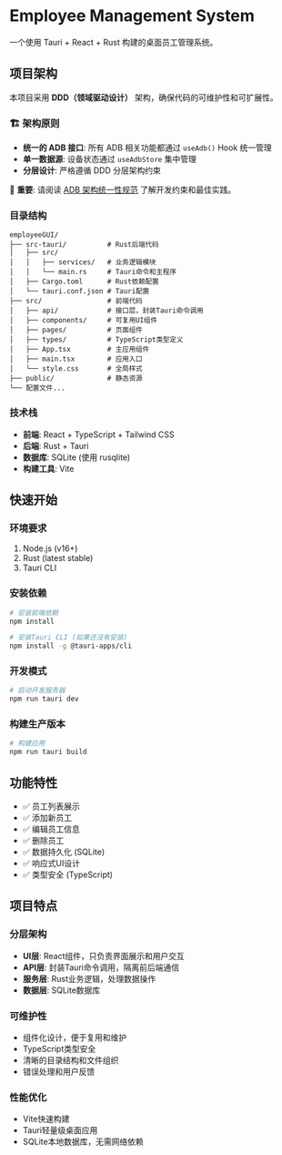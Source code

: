 # Employee Management System

一个使用 Tauri + React + Rust 构建的桌面员工管理系统。

## 项目架构

本项目采用 **DDD（领域驱动设计）** 架构，确保代码的可维护性和可扩展性。

### 🏗️ 架构原则

- **统一的 ADB 接口**: 所有 ADB 相关功能都通过 `useAdb()` Hook 统一管理
- **单一数据源**: 设备状态通过 `useAdbStore` 集中管理
- **分层设计**: 严格遵循 DDD 分层架构约束

📖 **重要**: 请阅读 [ADB 架构统一性规范](./ADB_ARCHITECTURE_STANDARDS.md) 了解开发约束和最佳实践。

### 目录结构

```
employeeGUI/
├── src-tauri/          # Rust后端代码
│   ├── src/
│   │   ├── services/   # 业务逻辑模块
│   │   └── main.rs     # Tauri命令和主程序
│   ├── Cargo.toml      # Rust依赖配置
│   └── tauri.conf.json # Tauri配置
├── src/                # 前端代码
│   ├── api/            # 接口层，封装Tauri命令调用
│   ├── components/     # 可复用UI组件
│   ├── pages/          # 页面组件
│   ├── types/          # TypeScript类型定义
│   ├── App.tsx         # 主应用组件
│   ├── main.tsx        # 应用入口
│   └── style.css       # 全局样式
├── public/             # 静态资源
└── 配置文件...
```

### 技术栈

- **前端**: React + TypeScript + Tailwind CSS
- **后端**: Rust + Tauri
- **数据库**: SQLite (使用 rusqlite)
- **构建工具**: Vite

## 快速开始

### 环境要求

1. Node.js (v16+)
2. Rust (latest stable)
3. Tauri CLI

### 安装依赖

```bash
# 安装前端依赖
npm install

# 安装Tauri CLI (如果还没有安装)
npm install -g @tauri-apps/cli
```

### 开发模式

```bash
# 启动开发服务器
npm run tauri dev
```

### 构建生产版本

```bash
# 构建应用
npm run tauri build
```

## 功能特性

- ✅ 员工列表展示
- ✅ 添加新员工
- ✅ 编辑员工信息
- ✅ 删除员工
- ✅ 数据持久化 (SQLite)
- ✅ 响应式UI设计
- ✅ 类型安全 (TypeScript)

## 项目特点

### 分层架构
- **UI层**: React组件，只负责界面展示和用户交互
- **API层**: 封装Tauri命令调用，隔离前后端通信
- **服务层**: Rust业务逻辑，处理数据操作
- **数据层**: SQLite数据库

### 可维护性
- 组件化设计，便于复用和维护
- TypeScript类型安全
- 清晰的目录结构和文件组织
- 错误处理和用户反馈

### 性能优化
- Vite快速构建
- Tauri轻量级桌面应用
- SQLite本地数据库，无需网络依赖
